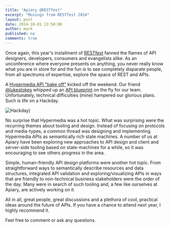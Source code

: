 ```yaml
---
title: "Apiary @RESTfest"
excerpt: "Musings from RESTfest 2014"
layout: post
date: 2014-10-01 13:50:00
author: mark
published: no
comments: true
---
```


Once again, this year's installment of [RESTfest][] fanned the flames of API designers, developers, consumers and 
evangelists alike. As an unconference where everyone presents on anything, you never really know what you are in store 
for and the fun is to see completely disparate people, from all spectrums of expertise, explore the space of REST and 
APIs. 

A [Hypermedia API "bake off"][] kicked off the weekend. Our friend [@lukestokes][] whipped up an [API blueprint][] on 
the fly for our team. Unfortunately, technical difficulties (mine) hampered our glorious plans. Such is life on a 
Hackday. 

![Hackday](/images/2014-10-02-RESTfest/hackday.png))

No surprise that Hypermedia was a hot topic. What was surprising were the recurring themes about tooling and design. 
Instead of focusing on protocols and media-types, a common thread was designing and implementing Hypermedia APIs 
as semantically rich state machines. A number of us at Apiary have been exploring new approaches to API design and 
client and server-side tooling based on state-machines for a while, so it was encouraging to see others progress in
the area. 

Simple, human-friendly API design platforms were another hot topic. From straightforward ways to semantically describe 
resources and data structures, integrated API validation and exploring/visualizing APIs in ways that are friendly to 
non-technical business stakeholders were the order of the day. Many were in search of such tooling and, a few like 
ourselves at Apiary, are actively working on it. 

All in all, great people, great discussions and a plethora of cool, practical ideas around the future of APIs. If you 
have a chance to attend next year, I highly recommend it. 

Feel free to comment or ask any questions.

[RESTfest]: http://restfest.org
[Hypermedia API "bake off"]: https://github.com/RESTFest/2014-Greenville/wiki/Hack%20Day
[@lukestokes]: https://twitter.com/lukestokes
[API Blueprint]: http://docs.restfest2014.apiary.io/